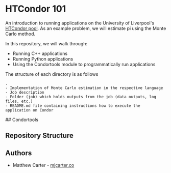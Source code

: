 # HTCondor 101

An introduction to running applications on the University of Liverpool's [HTCondor pool](http://condor.liv.ac.uk/). As an example problem, we will estimate pi using the Monte Carlo method.

In this repository, we will walk through:

* Running C++ applications
* Running Python applications
* Using the Condortools module to programmatically run applications

The structure of each directory is as follows

```
.
- Implementation of Monte Carlo estimation in the respective language
- Job description
- Folder (job) which holds outputs from the job (data outputs, log files, etc.)
- README.md file containing instructions how to execute the application on Condor
```

## Condortools

## Repository Structure

## Authors
* Matthew Carter - [mjcarter.co](http://mjcarter.co/)